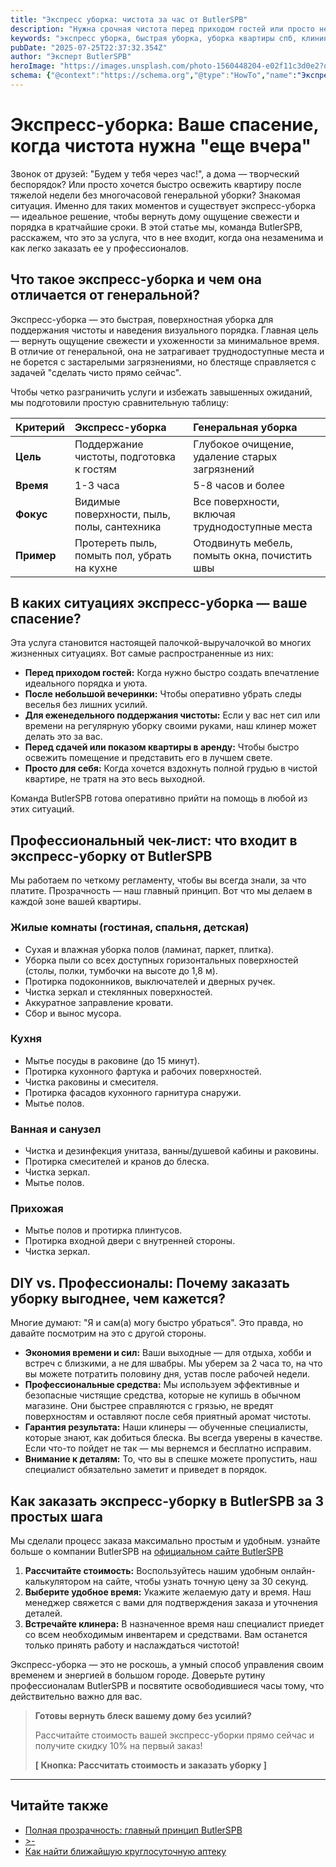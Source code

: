 ```yaml
---
title: "Экспресс уборка: чистота за час от ButlerSPB"
description: "Нужна срочная чистота перед приходом гостей или просто нет времени на генеральную уборку? Экспресс уборка от ButlerSPB в Санкт-Петербурге — ваше спасение!"
keywords: "экспресс уборка, быстрая уборка, уборка квартиры спб, клининг спб, butlerspb, срочная уборка, уборка за час"
pubDate: "2025-07-25T22:37:32.354Z"
author: "Эксперт ButlerSPB"
heroImage: "https://images.unsplash.com/photo-1560448204-e02f11c3d0e2?q=80&w=2070&auto=format&fit=crop"
schema: {"@context":"https://schema.org","@type":"HowTo","name":"Экспресс уборка: чистота за час от ButlerSPB","description":"Нужна срочная чистота перед приходом гостей или просто нет времени на генеральную уборку? Экспресс уборка от ButlerSPB в Санкт-Петербурге — ваше спасение!","image":{"@type":"ImageObject","url":"https://images.unsplash.com/photo-1560448204-e02f11c3d0e2?q=80&w=2070&auto=format&fit=crop"},"aggregateRating":{"@type":"AggregateRating","ratingValue":"4.8","reviewCount":546,"bestRating":"5","worstRating":"1"},"publisher":{"@type":"Organization","name":"Блог ButlerSPB","logo":{"@type":"ImageObject","url":"https://butlerspb-blog.netlify.app/favicon.ico"}},"mainEntityOfPage":{"@type":"WebPage","@id":"https://butlerspb-blog.netlify.app/blog/ekspress-uborka/"}}
---
```

# Экспресс-уборка: Ваше спасение, когда чистота нужна "еще вчера"

Звонок от друзей: "Будем у тебя через час!", а дома — творческий беспорядок? Или просто хочется быстро освежить квартиру после тяжелой недели без многочасовой генеральной уборки? Знакомая ситуация. Именно для таких моментов и существует экспресс-уборка — идеальное решение, чтобы вернуть дому ощущение свежести и порядка в кратчайшие сроки. В этой статье мы, команда ButlerSPB, расскажем, что это за услуга, что в нее входит, когда она незаменима и как легко заказать ее у профессионалов.

## Что такое экспресс-уборка и чем она отличается от генеральной?

Экспресс-уборка — это быстрая, поверхностная уборка для поддержания чистоты и наведения визуального порядка. Главная цель — вернуть ощущение свежести и ухоженности за минимальное время. В отличие от генеральной, она не затрагивает труднодоступные места и не борется с застарелыми загрязнениями, но блестяще справляется с задачей "сделать чисто прямо сейчас".

Чтобы четко разграничить услуги и избежать завышенных ожиданий, мы подготовили простую сравнительную таблицу:

| Критерий | Экспресс-уборка | Генеральная уборка |
| :--- | :--- | :--- |
| **Цель** | Поддержание чистоты, подготовка к гостям | Глубокое очищение, удаление старых загрязнений |
| **Время** | 1-3 часа | 5-8 часов и более |
| **Фокус** | Видимые поверхности, пыль, полы, сантехника | Все поверхности, включая труднодоступные места |
| **Пример** | Протереть пыль, помыть пол, убрать на кухне | Отодвинуть мебель, помыть окна, почистить швы |

## В каких ситуациях экспресс-уборка — ваше спасение?

Эта услуга становится настоящей палочкой-выручалочкой во многих жизненных ситуациях. Вот самые распространенные из них:

*   **Перед приходом гостей:** Когда нужно быстро создать впечатление идеального порядка и уюта.
*   **После небольшой вечеринки:** Чтобы оперативно убрать следы веселья без лишних усилий.
*   **Для еженедельного поддержания чистоты:** Если у вас нет сил или времени на регулярную уборку своими руками, наш клинер может делать это за вас.
*   **Перед сдачей или показом квартиры в аренду:** Чтобы быстро освежить помещение и представить его в лучшем свете.
*   **Просто для себя:** Когда хочется вздохнуть полной грудью в чистой квартире, не тратя на это весь выходной.

Команда ButlerSPB готова оперативно прийти на помощь в любой из этих ситуаций.

## Профессиональный чек-лист: что входит в экспресс-уборку от ButlerSPB

Мы работаем по четкому регламенту, чтобы вы всегда знали, за что платите. Прозрачность — наш главный принцип. Вот что мы делаем в каждой зоне вашей квартиры.

### Жилые комнаты (гостиная, спальня, детская)
*   Сухая и влажная уборка полов (ламинат, паркет, плитка).
*   Уборка пыли со всех доступных горизонтальных поверхностей (столы, полки, тумбочки на высоте до 1,8 м).
*   Протирка подоконников, выключателей и дверных ручек.
*   Чистка зеркал и стеклянных поверхностей.
*   Аккуратное заправление кровати.
*   Сбор и вынос мусора.

### Кухня
*   Мытье посуды в раковине (до 15 минут).
*   Протирка кухонного фартука и рабочих поверхностей.
*   Чистка раковины и смесителя.
*   Протирка фасадов кухонного гарнитура снаружи.
*   Мытье полов.

### Ванная и санузел
*   Чистка и дезинфекция унитаза, ванны/душевой кабины и раковины.
*   Протирка смесителей и кранов до блеска.
*   Чистка зеркал.
*   Мытье полов.

### Прихожая
*   Мытье полов и протирка плинтусов.
*   Протирка входной двери с внутренней стороны.
*   Чистка зеркал.

## DIY vs. Профессионалы: Почему заказать уборку выгоднее, чем кажется?

Многие думают: "Я и сам(а) могу быстро убраться". Это правда, но давайте посмотрим на это с другой стороны.

*   **Экономия времени и сил:** Ваши выходные — для отдыха, хобби и встреч с близкими, а не для швабры. Мы уберем за 2 часа то, на что вы можете потратить половину дня, устав после рабочей недели.
*   **Профессиональные средства:** Мы используем эффективные и безопасные чистящие средства, которые не купишь в обычном магазине. Они быстрее справляются с грязью, не вредят поверхностям и оставляют после себя приятный аромат чистоты.
*   **Гарантия результата:** Наши клинеры — обученные специалисты, которые знают, как добиться блеска. Вы всегда уверены в качестве. Если что-то пойдет не так — мы вернемся и бесплатно исправим.
*   **Внимание к деталям:** То, что вы в спешке можете пропустить, наш специалист обязательно заметит и приведет в порядок.

## Как заказать экспресс-уборку в ButlerSPB за 3 простых шага

Мы сделали процесс заказа максимально простым и удобным. узнайте больше о компании ButlerSPB на <a href="https://butlerspb.ru/o-nas" target="_blank" rel="nofollow">официальном сайте ButlerSPB</a>

1.  **Рассчитайте стоимость:** Воспользуйтесь нашим удобным онлайн-калькулятором на сайте, чтобы узнать точную цену за 30 секунд.
2.  **Выберите удобное время:** Укажите желаемую дату и время. Наш менеджер свяжется с вами для подтверждения заказа и уточнения деталей.
3.  **Встречайте клинера:** В назначенное время наш специалист приедет со всем необходимым инвентарем и средствами. Вам останется только принять работу и наслаждаться чистотой!

Экспресс-уборка — это не роскошь, а умный способ управления своим временем и энергией в большом городе. Доверьте рутину профессионалам ButlerSPB и посвятите освободившиеся часы тому, что действительно важно для вас.

> **Готовы вернуть блеск вашему дому без усилий?**
>
> Рассчитайте стоимость вашей экспресс-уборки прямо сейчас и получите скидку 10% на первый заказ!
>
> **[ Кнопка: Рассчитать стоимость и заказать уборку ]**

---

## Читайте также

*   [Полная прозрачность: главный принцип ButlerSPB](/blog/polnaya-prozrachnost/)
*   [>-](/blog/detalnyy-razbor-ponyatiya-white-box-v-novostroykah-spb/)
*   [Как найти ближайшую круглосуточную аптеку](/blog/kak-nayti-blizhayshuyu-kruglosutochnuyu-apteku/)

